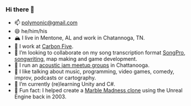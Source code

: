 ### Hi there 👋

- 📫 polymonic@gmail.com
- 😄 he/him/his
- 🏔 I live in Mentone, AL and work in Chatannoga, TN.
- 🔭 I work at [Carbon Five](http://www.carbonfive.com/).
- 👯 I’m looking to collaborate on my song transcription format [SongPro](https://songpro.org), [songwriting](https://spilth.bandcamp.com), map making and game development.
- 🎸 I run an [acoustic jam meetup groups](https://mss.band) in Chattanooga.
- 💬 I like talking about music, programming, video games, comedy, improv, podcasts or cartography.
- 🌱 I’m currently (re)learning Unity and C#.
- 🔮 Fun fact: I helped create a [Marble Madness clone](https://spilth.org/projects/marble-mania-2003/) using the Unreal Engine back in 2003.
